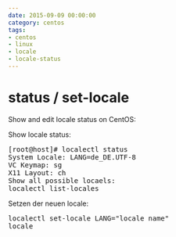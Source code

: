 ```yaml
--- 
date: 2015-09-09 00:00:00
category: centos
tags: 
- centos
- linux
- locale
- locale-status
---
```

#  status / set-locale


Show and edit locale status on CentOS:

Show locale status:
<pre>[root@host]# localectl status
System Locale: LANG=de_DE.UTF-8
VC Keymap: sg
X11 Layout: ch
Show all possible locaels:
localectl list-locales
</pre>
Setzen der neuen locale:
<pre>localectl set-locale LANG="locale name"
locale</pre>